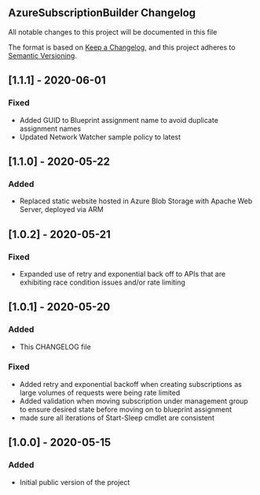 ## AzureSubscriptionBuilder Changelog
All notable changes to this project will be documented in this file

The format is based on [Keep a Changelog](https://keepachangelog.com/en/1.0.0/), and this project adheres to [Semantic Versioning](https://semver.org/spec/v2.0.0.html).


## [1.1.1] - 2020-06-01
### Fixed
- Added GUID to Blueprint assignment name to avoid duplicate assignment names
- Updated Network Watcher sample policy to latest

## [1.1.0] - 2020-05-22
### Added
- Replaced static website hosted in Azure Blob Storage with Apache Web Server, deployed via ARM


## [1.0.2] - 2020-05-21
### Fixed
- Expanded use of retry and exponential back off to APIs that are exhibiting race condition issues and/or rate limiting


## [1.0.1] - 2020-05-20
### Added
- This CHANGELOG file


### Fixed
- Added retry and exponential backoff when creating subscriptions as large volumes of requests were being rate limited
- Added validation when moving subscription under management group to ensure desired state before moving on to blueprint assignment
- made sure all iterations of Start-Sleep cmdlet are consistent


## [1.0.0] - 2020-05-15
### Added
- Initial public version of the project
